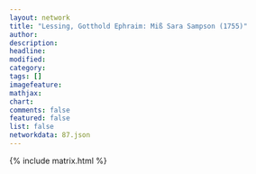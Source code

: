```yaml
---
layout: network
title: "Lessing, Gotthold Ephraim: Miß Sara Sampson (1755)"
author:
description:
headline:
modified:
category:
tags: []
imagefeature: 
mathjax: 
chart: 
comments: false
featured: false
list: false
networkdata: 87.json
---
```

{% include matrix.html %}

